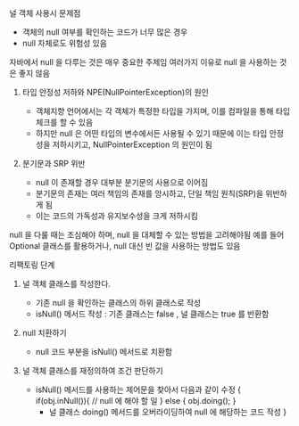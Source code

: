 널 객체 사용시 문제점
- 객체의 null 여부를 확인하는 코드가 너무 많은 경우
- null 자체로도 위험성 있음

자바에서 null 을 다루는 것은 매우 중요한 주제임
여러가지 이유로 null 을 사용하는 것은 좋지 않음
1. 타입 안정성 저하와 NPE(NullPointerException)의 원인
    - 객체지향 언어에서는 각 객체가 특정한 타입을 가지며, 이를 컴파일을 통해 타입 체크를 할 수 있음
    - 하지만 null 은 어떤 타입의 변수에서든 사용될 수 있기 때문에 이는 타입 안정성을 저하시키고,
      NullPointerException 의 원인이 됨

2. 분기문과 SRP 위반
    - null 이 존재할 경우 대부분 분기문의 사용으로 이어짐
    - 분기문의 존재는 여러 책임의 존재를 앙시하고, 단일 책임 원칙(SRP)을 위반하게 됨
    - 이는 코드의 가독성과 유지보수성을 크게 저하시킴

null 을 다룰 때는 조심해야 하며, null 을 대체할 수 있는 방법을 고려해야됨
예를 들어 Optional 클래스를 활용하거나, null 대신 빈 값을 사용하는 방법도 있음

리팩토링 단계
1. 널 객체 클래스를 작성한다.
    - 기존 null 을 확인하는 클래스의 하위 클래스로 작성
    - isNull() 메서드 작성 : 기존 클래스는 false , 널 클래스는 true 를 반환함

2. null 치환하기
    - null 코드 부분을 isNull() 메서드로 치환함

3. 널 객체 클래스를 재정의하여 조건 판단하기
    - isNull() 메서드를 사용하는 제어문을 찾아서 다음과 같이 수정 {
        if(obj.inNull()){
            // null 에 해야 할 일
        } else {
            obj.doing();
        }
        - 널 클래스 doing() 메서드를 오버라이딩하여 null 에 해당하는 코드 작성
    }
